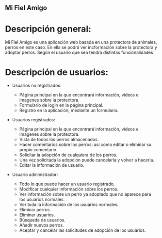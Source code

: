 

## Mi Fiel Amigo

# Descripción general:

Mi Fiel Amigo es una aplicación web basada en una protectora de animales, perros en este caso. En ella se podrá ver incformación sobre la protectora y adoptar perros. Según el usuario que sea tendrá distintas funcionalidades


# Descripción de usuarios:

- Usuarios no registrados:
    * Página principal en la que encontrará información, videos e imagenes sobre la protectora.
    * Formulario de login en la página principal.
    * Registro en la aplicación, mediante un formulario.

- Usuarios registrados:
    * Página principal en la que encontrará información, videos e imagenes sobre la protectora.
    * Vista de todos los perros almacenados.
    * Hacer comentarios sobre los perros: así como editar o eliminar su propio comentario.
    * Solicitar la adopción de cualquiera de los perros.
    * Una vez solicitada la adopción puede cancelarla y volver a hacerla.
    * Editar la información de usuario.

- Usuario administrador:
    * Todo lo que puede hacer un usuario registrado.
    * Modificar cualquier información sobre los perros.
    * Ver información sobre un perro ya adoptado que no aparece para los usuarios normales.
    * Ver toda la información de los usuarios normales.
    * Eliminar perros.
    * Eliminar usuarios.
    * Búsqueda de usuarios.
    * Añadir nuevos perros.
    * Aceptar y cancelar las solicitudes de adopción de los usuarios.
